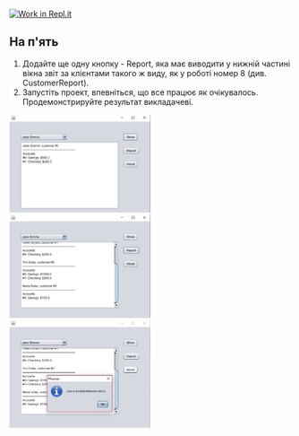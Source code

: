[![Work in Repl.it](https://classroom.github.com/assets/work-in-replit-14baed9a392b3a25080506f3b7b6d57f295ec2978f6f33ec97e36a161684cbe9.svg)](https://classroom.github.com/online_ide?assignment_repo_id=2805604&assignment_repo_type=AssignmentRepo)
## На п'ять
1. Додайте ще одну кнопку - Report, яка має виводити у нижній частині вікна звіт за клієнтами такого ж виду, як у роботі номер 8 (див. CustomerReport).
2. Запустіть проект, впевніться, що все працює як очікувалось. Продемонстрируйте результат викладачеві.
<img src="https://github.com/ppc-ntu-khpi/gui-lab2-35-LymarN/blob/master/2.JPG" width="50%"/>
<img src="https://github.com/ppc-ntu-khpi/gui-lab2-35-LymarN/blob/master/3.JPG" width="50%"/>
<img src="https://github.com/ppc-ntu-khpi/gui-lab2-35-LymarN/blob/master/4.JPG" width="50%"/>
